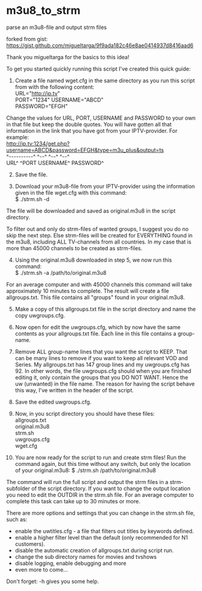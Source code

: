 # m3u8_to_strm
parse an m3u8-file and output strm files

forked from gist: https://gist.github.com/migueltarga/9f9ada182c46e8ae0414937d8416aad6

Thank you migueltarga for the basics to this idea!


To get you started quickly running this script I've created this quick guide:
1. Create a file named wget.cfg in the same directory as you run this script from with the following content:  
URL="http://ip.tv"  
PORT="1234"
USERNAME="ABCD"  
PASSWORD="EFGH"  

Change the values for URL, PORT, USERNAME and PASSWORD to your own in that file but keep the double quotes.
You will have gotten all that information in the link that you have got from your IPTV-provider.
For example:  
http://ip.tv:1234/get.php?username=ABCD&password=EFGH&type=m3u_plus&output=ts  
^----------^ ^--^                  ^--^          ^--^  
   URL^       ^PORT          USERNAME^     PASSWORD^  
   
2. Save the file.  

3. Download your m3u8-file from your IPTV-provider using the information given in the file wget.cfg with this command:  
$ ./strm.sh -d  

The file will be downloaded and saved as original.m3u8 in the script directory.  

To filter out and only do strm-files of wanted groups, I suggest you do no skip the next step. Else strm-files will be created for EVERYTHING found in the m3u8, including ALL TV-channels from all countries. In my case that is more than 45000 channels to be created as strm-files.  

4. Using the original.m3u8 downloaded in step 5, we now run this command:  
$ ./strm.sh -a /path/to/original.m3u8  

For an average computer and with 45000 channels this command will take approximately 10 minutes to complete. The result will create a file allgroups.txt. This file contains all "groups" found in your original.m3u8.  

5. Make a copy of this allgroups.txt file in the script directory and name the copy uwgroups.cfg.  

6. Now open for edit the uwgroups.cfg, which by now have the same contents as your allgroups.txt file. Each line in this file contains a group-name.  

7. Remove ALL group-name lines that you want the script to KEEP. That can be many lines to remove if you want to keep all relevant VOD and Series. My allgroups.txt has 147 group lines and my uwgroups.cfg has 92. In other words, the file uwgroups.cfg should when you are finished editing it, only contain the groups that you DO NOT WANT. Hence the uw (unwanted) in the file name. The reason for having the script behave this way, I've written in the header of the script.  

8. Save the edited uwgroups.cfg.  

9. Now, in you script directory you should have these files:  
allgroups.txt  
original.m3u8  
strm.sh  
uwgroups.cfg  
wget.cfg  

10. You are now ready for the script to run and create strm files! Run the command again, but this time without any switch, but only the location of your original.m3u8:
$ ./strm.sh /path/to/original.m3u8  

The command will run the full script and output the strm files in a strm-subfolder of the script directory. If you want to change the output location you need to edit the OUTDIR in the strm.sh file. For an average computer to complete this task can take up to 30 minutes or more.  

There are more options and settings that you can change in the strm.sh file, such as:
- enable the uwtitles.cfg - a file that filters out titles by keywords defined.
- enable a higher filter level than the default (only recommended for N1 customers).
- disable the automatic creation of allgroups.txt during script run.
- change the sub directory names for movies and tvshows
- disable logging, enable debugging and more
- even more to come...  

Don't forget: -h gives you some help.  
